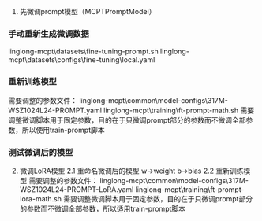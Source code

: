 1. 先微调prompt模型（MCPTPromptModel）
  ### 手动重新生成微调数据
  linglong-mcpt\datasets\fine-tuning-prompt.sh
  linglong-mcpt\datasets\configs\fine-tuning\local.yaml
  ### 重新训练模型
  需要调整的参数文件：
    linglong-mcpt\common\model-configs\317M-WSZ1024L24-PROMPT.yaml
    linglong-mcpt\training\ft-prompt-math.sh
  需要调整微调脚本用于固定参数，目的在于只微调prompt部分的参数而不微调全部参数，所以使用train-prompt脚本
  ### 测试微调后的模型

2. 微调LoRA模型
  2.1 重命名微调后的模型
  w->weight
  b->bias
  2.2 重新训练模型
  需要调整的参数文件：
    linglong-mcpt\common\model-configs\317M-WSZ1024L24-PROMPT-LoRA.yaml
    linglong-mcpt\training\ft-prompt-lora-math.sh
  需要调整微调脚本用于固定参数，目的在于只微调prompt部分的参数而不微调全部参数，所以适用train-prompt脚本